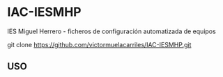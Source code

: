 # IAC-IESMHP
IES Miguel Herrero - ficheros de configuración automatizada de equipos

git clone https://github.com/victormuelacarriles/IAC-IESMHP.git

## USO
    
